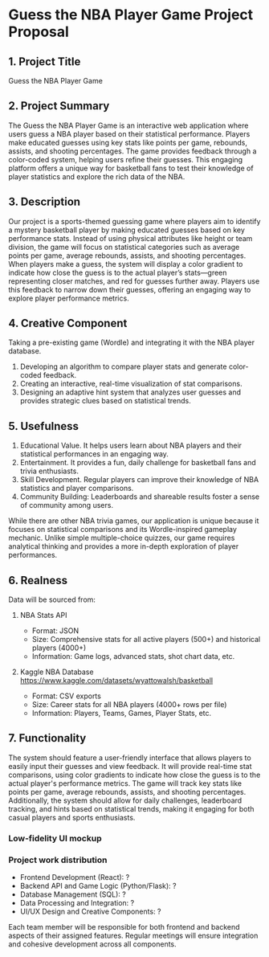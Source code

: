 # Guess the NBA Player Game Project Proposal

## 1. Project Title

Guess the NBA Player Game

## 2. Project Summary

The Guess the NBA Player Game is an interactive web application where users guess a NBA player based on their statistical performance. Players make educated guesses using key stats like points per game, rebounds, assists, and shooting percentages. The game provides feedback through a color-coded system, helping users refine their guesses. This engaging platform offers a unique way for basketball fans to test their knowledge of player statistics and explore the rich data of the NBA.

## 3. Description

Our project is a sports-themed guessing game where players aim to identify a mystery basketball player by making educated guesses based on key performance stats. Instead of using physical attributes like height or team division, the game will focus on statistical categories such as average points per game, average rebounds, assists, and shooting percentages. When players make a guess, the system will display a color gradient to indicate how close the guess is to the actual player’s stats—green representing closer matches, and red for guesses further away. Players use this feedback to narrow down their guesses, offering an engaging way to explore player performance metrics.

## 4. Creative Component

Taking a pre-existing game (Wordle) and integrating it with the NBA player database.
1. Developing an algorithm to compare player stats and generate color-coded feedback.
2. Creating an interactive, real-time visualization of stat comparisons.
3. Designing an adaptive hint system that analyzes user guesses and provides strategic clues based on statistical trends.

## 5. Usefulness

1. Educational Value. It helps users learn about NBA players and their statistical performances in an engaging way.
2. Entertainment. It provides a fun, daily challenge for basketball fans and trivia enthusiasts.
3. Skill Development. Regular players can improve their knowledge of NBA statistics and player comparisons.
4. Community Building: Leaderboards and shareable results foster a sense of community among users.

While there are other NBA trivia games, our application is unique because it focuses on statistical comparisons and its Wordle-inspired gameplay mechanic. Unlike simple multiple-choice quizzes, our game requires analytical thinking and provides a more in-depth exploration of player performances.


## 6. Realness

Data will be sourced from:

1. NBA Stats API
   - Format: JSON
   - Size: Comprehensive stats for all active players (500+) and historical players (4000+)
   - Information: Game logs, advanced stats, shot chart data, etc.

2. Kaggle NBA Database
   https://www.kaggle.com/datasets/wyattowalsh/basketball
   - Format: CSV exports
   - Size: Career stats for all NBA players (4000+ rows per file)
   - Information: Players, Teams, Games, Player Stats, etc.

## 7. Functionality

The system should feature a user-friendly interface that allows players to easily input their guesses and view feedback. It will provide real-time stat comparisons, using color gradients to indicate how close the guess is to the actual player's performance metrics. The game will track key stats like points per game, average rebounds, assists, and shooting percentages. Additionally, the system should allow for daily challenges, leaderboard tracking, and hints based on statistical trends, making it engaging for both casual players and sports enthusiasts.

### Low-fidelity UI mockup

### Project work distribution

- Frontend Development (React): ?
- Backend API and Game Logic (Python/Flask): ?
- Database Management (SQL): ?
- Data Processing and Integration: ?
- UI/UX Design and Creative Components: ?

Each team member will be responsible for both frontend and backend aspects of their assigned features. Regular meetings will ensure integration and cohesive development across all components.
